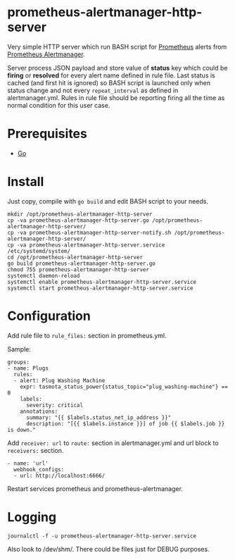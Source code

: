 # prometheus-alertmanager-http-server
Very simple HTTP server which run BASH script for [Prometheus](https://prometheus.io) alerts from [Prometheus Alertmanager](https://prometheus.io/docs/alerting/latest/alertmanager/).

Server process JSON payload and store value of **status** key which could be **firing** or **resolved** for every alert name defined in rule file. Last status is cached (and first hit is ignored) so BASH script is launched only when status change and not every `repeat_interval` as defined in alertmanager.yml. Rules in rule file should be reporting firing all the time as normal condition for this user case.

# Prerequisites
* [Go](https://go.dev/doc/)

# Install
Just copy, compile with `go build` and edit BASH script to your needs.
```
mkdir /opt/prometheus-alertmanager-http-server
cp -va prometheus-alertmanager-http-server.go /opt/prometheus-alertmanager-http-server/
cp -va prometheus-alertmanager-http-server-notify.sh /opt/prometheus-alertmanager-http-server/
cp -va prometheus-alertmanager-http-server.service /etc/systemd/system/
cd /opt/prometheus-alertmanager-http-server
go build prometheus-alertmanager-http-server.go
chmod 755 prometheus-alertmanager-http-server
systemctl daemon-reload
systemctl enable prometheus-alertmanager-http-server.service
systemctl start prometheus-alertmanager-http-server.service
```

# Configuration
Add rule file to `rule_files:` section in prometheus.yml.

Sample:
```
groups:
- name: Plugs
  rules:
  - alert: Plug Washing Machine
    expr: tasmota_status_power{status_topic="plug_washing-machine"} == 0
    labels:
      severity: critical
    annotations:
      summary: "{{ $labels.status_net_ip_address }}"
      description: "[{{ $labels.instance }}] of job {{ $labels.job }} is down."
```

Add `receiver: url` to `route:` section in alertmanager.yml and url block to `receivers:` section.
```
- name: 'url'
  webhook_configs:
  - url: http://localhost:6666/
```
Restart services prometheus and prometheus-alertmanager.

# Logging
```
journalctl -f -u prometheus-alertmanager-http-server.service
```
Also look to /dev/shm/. There could be files just for DEBUG purposes.
